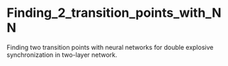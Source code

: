 # Finding_2_transition_points_with_NN
Finding two transition points with neural networks for double explosive synchronization in two-layer network.
